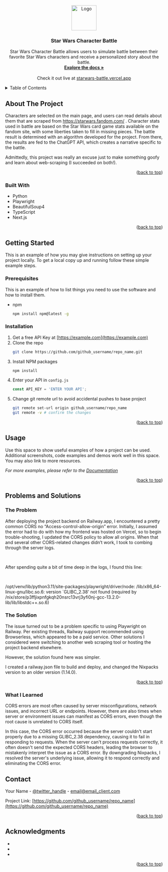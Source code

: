 <!-- Improved compatibility of back to top link: See: https://github.com/othneildrew/Best-README-Template/pull/73 -->
<a id="readme-top"></a>
<!--
*** Thanks for checking out the Best-README-Template. If you have a suggestion
*** that would make this better, please fork the repo and create a pull request
*** or simply open an issue with the tag "enhancement".
*** Don't forget to give the project a star!
*** Thanks again! Now go create something AMAZING! :D
-->



<!-- PROJECT SHIELDS -->
<!--
*** I'm using markdown "reference style" links for readability.
*** Reference links are enclosed in brackets [ ] instead of parentheses ( ).
*** See the bottom of this document for the declaration of the reference variables
*** for contributors-url, forks-url, etc. This is an optional, concise syntax you may use.
*** https://www.markdownguide.org/basic-syntax/#reference-style-links
-->

<!-- PROJECT LOGO -->
<br />
<div align="center">
  <a href="https://github.com/boswelas/starwars_battle">
    <img src="images/logo.png" alt="Logo" width="80" height="80">
  </a>

<h3 align="center">Star Wars Character Battle</h3>

  <p align="center">
    Star Wars Character Battle allows users to simulate battle between their favorite Star Wars characters and receive a personalized story about the battle. 
    <br />
    <a href="https://github.com/boswelas/starwars_battle"><strong>Explore the docs »</strong></a>
    <br />
    <br />
    <span>Check it out live at </span><a href="https://starwars-battle.vercel.app/">starwars-battle.vercel.app</a>
  </p>
</div>



<!-- TABLE OF CONTENTS -->
<details>
  <summary>Table of Contents</summary>
  <ol>
    <li>
      <a href="#about-the-project">About The Project</a>
      <ul>
        <li><a href="#built-with">Built With</a></li>
      </ul>
    </li>
    <li>
      <a href="#getting-started">Getting Started</a>
      <ul>
        <li><a href="#prerequisites">Prerequisites</a></li>
        <li><a href="#installation">Installation</a></li>
      </ul>
    </li>
    <li><a href="#usage">Usage</a></li>
    <li><a href="#problems">Problems and Solutions</a></li>
    <li><a href="#contact">Contact</a></li>
    <li><a href="#acknowledgments">Acknowledgments</a></li>
  </ol>
</details>



<!-- ABOUT THE PROJECT -->
## About The Project

Characters are selected on the main page, and users can read details about them that are scraped from https://starwars.fandom.com/ . Character stats used in battle are based on the Star Wars card game stats available on the fandom site, with some liberties taken to fill in missing pieces. The battle result is determined with an algorithm developed for the project. From there, the results are fed to the ChatGPT API, which creates a narrative specific to the battle.

Admittedly, this project was really an excuse just to make something goofy and learn about web-scraping 
(I succeeded on both!).

<p align="right">(<a href="#readme-top">back to top</a>)</p>



### Built With

* Python
* Playwright
* BeautifulSoup4
* TypeScript
* Next.js


<p align="right">(<a href="#readme-top">back to top</a>)</p>



<!-- GETTING STARTED -->
## Getting Started

This is an example of how you may give instructions on setting up your project locally.
To get a local copy up and running follow these simple example steps.

### Prerequisites

This is an example of how to list things you need to use the software and how to install them.
* npm
  ```sh
  npm install npm@latest -g
  ```

### Installation

1. Get a free API Key at [https://example.com](https://example.com)
2. Clone the repo
   ```sh
   git clone https://github.com/github_username/repo_name.git
   ```
3. Install NPM packages
   ```sh
   npm install
   ```
4. Enter your API in `config.js`
   ```js
   const API_KEY = 'ENTER YOUR API';
   ```
5. Change git remote url to avoid accidental pushes to base project
   ```sh
   git remote set-url origin github_username/repo_name
   git remote -v # confirm the changes
   ```

<p align="right">(<a href="#readme-top">back to top</a>)</p>



<!-- USAGE EXAMPLES -->
## Usage

Use this space to show useful examples of how a project can be used. Additional screenshots, code examples and demos work well in this space. You may also link to more resources.

_For more examples, please refer to the [Documentation](https://example.com)_

<p align="right">(<a href="#readme-top">back to top</a>)</p>


<!-- PROBLEMS AND SOLUTIONS -->
## Problems and Solutions
### The Problem
<p>After deploying the project backend on Railway.app, I encountered a pretty common CORS no “Access-control-allow-origin” error. Initially, I assumed the error had to do with how my frontend was hosted on Vercel, so to begin trouble-shooting, I updated the CORS policy to allow all origins. When that and several other CORS-related changes didn’t work, I took to combing through the server logs.
</p>
<br>
<p>After spending quite a bit of time deep in the logs, I found this line:
</p>
<br>
<p>/opt/venv/lib/python3.11/site-packages/playwright/driver/node: /lib/x86_64-linux-gnu/libc.so.6: version `GLIBC_2.38' not found (required by /nix/store/p3ffjixpnfgkqh20nsrc13vrj3yfi0nj-gcc-13.2.0-lib/lib/libstdc++.so.6)
</p>

### The Solution
<p>The issue turned out to be a problem specific to using Playwright on Railway. Per existing threads, Railway support recommended using Browserless, which appeared to be a paid service. Other solutions I considered were switching to another web scraping tool or hosting the project backend elsewhere.

However, the solution found here was simpler.

I created a railway.json file to build and deploy, and changed the Nixpacks version to an older version (1.14.0). 
</p>

<p align="right">(<a href="#readme-top">back to top</a>)</p>

### What I Learned
<p>CORS errors are most often caused by server misconfigurations, network issues, and incorrect URL or endpoints. However, there are also times when server or environment issues can manifest as CORS errors, even though the root cause is unrelated to CORS itself. 

In this case, the CORS error occurred because the server couldn't start properly due to a missing GLIBC_2.38 dependency, causing it to fail in responding to requests. When the server can't process requests correctly, it often doesn't send the expected CORS headers, leading the browser to mistakenly interpret the issue as a CORS error. By downgrading Nixpacks, I resolved the server's underlying issue, allowing it to respond correctly and eliminating the CORS error.
</p>


<!-- CONTACT -->
## Contact

Your Name - [@twitter_handle](https://twitter.com/twitter_handle) - email@email_client.com

Project Link: [https://github.com/github_username/repo_name](https://github.com/github_username/repo_name)

<p align="right">(<a href="#readme-top">back to top</a>)</p>



<!-- ACKNOWLEDGMENTS -->
## Acknowledgments

* []()
* []()
* []()

<p align="right">(<a href="#readme-top">back to top</a>)</p>



<!-- MARKDOWN LINKS & IMAGES -->
<!-- https://www.markdownguide.org/basic-syntax/#reference-style-links -->
[contributors-shield]: https://img.shields.io/github/contributors/github_username/repo_name.svg?style=for-the-badge
[contributors-url]: https://github.com/github_username/repo_name/graphs/contributors
[forks-shield]: https://img.shields.io/github/forks/github_username/repo_name.svg?style=for-the-badge
[forks-url]: https://github.com/github_username/repo_name/network/members
[stars-shield]: https://img.shields.io/github/stars/github_username/repo_name.svg?style=for-the-badge
[stars-url]: https://github.com/github_username/repo_name/stargazers
[issues-shield]: https://img.shields.io/github/issues/github_username/repo_name.svg?style=for-the-badge
[issues-url]: https://github.com/github_username/repo_name/issues
[license-shield]: https://img.shields.io/github/license/github_username/repo_name.svg?style=for-the-badge
[license-url]: https://github.com/github_username/repo_name/blob/master/LICENSE.txt
[linkedin-shield]: https://img.shields.io/badge/-LinkedIn-black.svg?style=for-the-badge&logo=linkedin&colorB=555
[linkedin-url]: https://linkedin.com/in/linkedin_username
[product-screenshot]: images/screenshot.png
[Next.js]: https://img.shields.io/badge/next.js-000000?style=for-the-badge&logo=nextdotjs&logoColor=white
[Next-url]: https://nextjs.org/
[React.js]: https://img.shields.io/badge/React-20232A?style=for-the-badge&logo=react&logoColor=61DAFB
[React-url]: https://reactjs.org/
[Vue.js]: https://img.shields.io/badge/Vue.js-35495E?style=for-the-badge&logo=vuedotjs&logoColor=4FC08D
[Vue-url]: https://vuejs.org/
[Angular.io]: https://img.shields.io/badge/Angular-DD0031?style=for-the-badge&logo=angular&logoColor=white
[Angular-url]: https://angular.io/
[Svelte.dev]: https://img.shields.io/badge/Svelte-4A4A55?style=for-the-badge&logo=svelte&logoColor=FF3E00
[Svelte-url]: https://svelte.dev/
[Laravel.com]: https://img.shields.io/badge/Laravel-FF2D20?style=for-the-badge&logo=laravel&logoColor=white
[Laravel-url]: https://laravel.com
[Bootstrap.com]: https://img.shields.io/badge/Bootstrap-563D7C?style=for-the-badge&logo=bootstrap&logoColor=white
[Bootstrap-url]: https://getbootstrap.com
[JQuery.com]: https://img.shields.io/badge/jQuery-0769AD?style=for-the-badge&logo=jquery&logoColor=white
[JQuery-url]: https://jquery.com 
